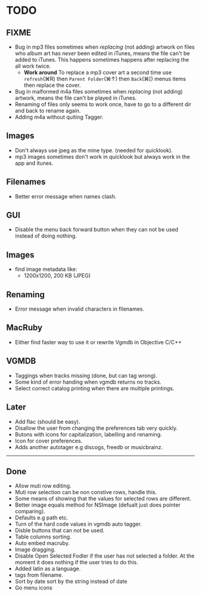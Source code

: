TODO
====

FIXME
-----

* Bug in mp3 files sometimes when *replacing* (not adding) artwork on files who album art has *never* been edited in iTunes, means the file can't be added to iTunes. This happens sometimes happens after replacing the all work twice.
	* **Work around**
	To replace a mp3 cover art a second time use `refresh`(⌘R) then `Parent Folder`(⌘↑) then `Back`(⌘\[) menus items then replace the cover.
* Bug in malformed m4a files sometimes when *replacing* (not adding) artwork, means the file can't be played in iTunes.
* Renaming of files only seems to work once, have to go to a different dir and back to rename again.
* Adding m4a without quiting Tagger.

Images
------
* Don't always use jpeg as the mine type. (needed for quicklook).
* mp3 images sometimes don't work in quicklook but always work in the app and itunes.


Filenames
---------
* Better error message when names clash.

GUI
---
* Disable the menu back forward button when they can not be used instead of doing nothing.

Images
-------
* find image metadata like:
  * 1200x1200, 200 KB (JPEG)

Renaming
--------
* Error message when invalid characters in filenames. 

MacRuby
-------
* Either find faster way to use it or rewrite Vgmdb in Objective C/C++

VGMDB
-----
* Taggings when tracks missing (done, but can tag wrong).
* Some kind of error handing when vgmdb returns no tracks.
* Select correct catalog printing when there are multiple printings.

Later
-----
* Add flac (should be easy).
* Disallow the user from changing the preferences tab very quickly.
* Butons with icons for capitalization, labelling and renaming.
* Icon for cover preferences. 
* Adds another autotager e.g discogs, freedb or musicbrainz.

----
Done
----
* Allow muti row editing.
* Muti row selection can be non constive rows, handle this.
* Some means of showing that the values for selected rows are different.
* Better image equals method for NSImage (defualt just does pointer comparing).
* Defaults e.g path etc.
* Turn of the hard code values in vgmdb auto tagger.
* Disble buttons that can not be used.
* Table columns sorting.
* Auto embed macruby.
* Image dragging.
* Disable Open Selected Fodler if the user has not selected a folder. At the moment it does nothing if the user tries to do this.
* Added latin as a language.
* tags from filename.
* Sort by date sort by the string instead of date
* Go menu icons